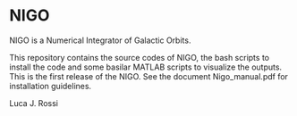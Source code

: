 NIGO
====

NIGO is a  Numerical Integrator of Galactic Orbits.

This repository contains the source codes of NIGO, the bash scripts to install the code and some basilar MATLAB scripts to visualize the outputs.
This is the first release of the NIGO. See the document Nigo_manual.pdf for installation guidelines.

Luca J. Rossi
